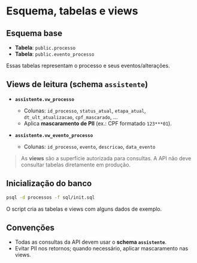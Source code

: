 # Esquema, tabelas e views

## Esquema base
- **Tabela**: `public.processo`
- **Tabela**: `public.evento_processo`

Essas tabelas representam o processo e seus eventos/alterações.

## Views de leitura (schema `assistente`)
- **`assistente.vw_processo`**
  - Colunas: `id_processo`, `status_atual`, `etapa_atual`, `dt_ult_atualizacao`, `cpf_mascarado`, ...
  - Aplica **mascaramento de PII** (ex.: CPF formatado `123***01`).

- **`assistente.vw_evento_processo`**
  - Colunas: `id_processo`, `evento`, `descricao`, `data_evento`

> As **views** são a superfície autorizada para consultas. A API não deve consultar tabelas diretamente em produção.

## Inicialização do banco
```bash
psql -d processos -f sql/init.sql
```
O script cria as tabelas e views com alguns dados de exemplo.

## Convenções
- Todas as consultas da API devem usar o **schema `assistente`**.
- Evitar PII nos retornos; quando necessário, aplicar mascaramento nas views.
